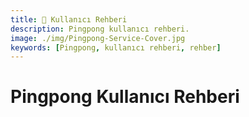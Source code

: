```yaml
---
title: 👤 Kullanıcı Rehberi
description: Pingpong kullanıcı rehberi.
image: ./img/Pingpong-Service-Cover.jpg
keywords: [Pingpong, kullanıcı rehberi, rehber]
---
```


# Pingpong Kullanıcı Rehberi
